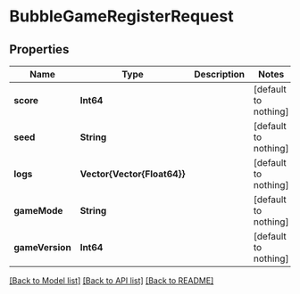 # BubbleGameRegisterRequest


## Properties
Name | Type | Description | Notes
------------ | ------------- | ------------- | -------------
**score** | **Int64** |  | [default to nothing]
**seed** | **String** |  | [default to nothing]
**logs** | **Vector{Vector{Float64}}** |  | [default to nothing]
**gameMode** | **String** |  | [default to nothing]
**gameVersion** | **Int64** |  | [default to nothing]


[[Back to Model list]](../README.md#models) [[Back to API list]](../README.md#api-endpoints) [[Back to README]](../README.md)


